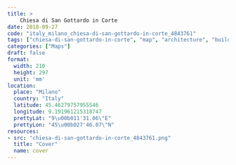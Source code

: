 ```yaml
---
title: > 
    Chiesa di San Gottardo in Corte
date: 2018-09-27
code: "italy_milano_chiesa-di-san-gottardo-in-corte_4843761"
tags: ["chiesa-di-san-gottardo-in-corte", "map", "architecture", "buildings", "Milano", "Italy"]
categories: ["Maps"]
draft: false
format:
  width: 210
  height: 297
  unit: 'mm'
location:
  place: "Milano"
  country: "Italy"
  latitude: 45.46279757955546
  longitude: 9.191961215318747
  prettyLat: "9\u00b011'31.06\"E"
  prettyLon: "45\u00b027'46.07\"N"
resources:
- src: "chiesa-di-san-gottardo-in-corte_4843761.png"
  title: "Cover"
  name: cover
---
```


